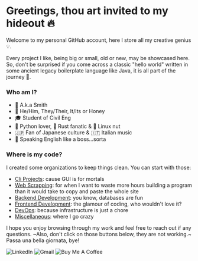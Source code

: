 # Greetings, thou art invited to my hideout 🔥

Welcome to my personal GitHub account, here I store all my creative genius 💡.   

Every project I like, being big or small, old or new, may be showcased here. So, don't be surprised if you come across a classic "hello world" written in some ancient legacy boilerplate language like Java, it is all part of the journey 🚀.   

### Who am I?
- 👋 A.k.a Smith
- 💬 He/Him, They/Their, It/Its or Honey
- 🎓 Student of Civil Eng
- 🐍 Python lover, 🦀 Rust fanatic & 🐧 Linux nut
- 🇯🇵 Fan of Japanese culture & 🇮🇹 Italian music
- 🤪 Speaking English like a boss...sorta

### Where is my code?
I created some organizations to keep things clean. You can start with those:
- [Cli Projects][0]: cause GUI is for mortals
- [Web Scrapping][1]: for when I want to waste more hours building a program than it would take to copy and paste the whole site 
- [Backend Development][2]: you know, databases are fun
- [Frontend Development][3]: the glamour of coding, who wouldn't love it?
- [DevOps][4]: because infrastructure is just a chore
- [Miscellaneous][5]: where I go crazy

I hope you enjoy browsing through my work and feel free to reach out if any questions. ~Also, don't click on those buttons below, they are not working.~  
Passa una bella giornata, bye! 

![LinkedIn](https://img.shields.io/badge/linkedin-%230077B5.svg?&style=for-the-badge&logo=linkedin&logoColor=white)
![Gmail](https://img.shields.io/badge/gmail-%23ea4335.svg?&style=for-the-badge&logo=gmail&logoColor=white)
![Buy Me A Coffee](https://img.shields.io/badge/buy%20me%20a%20coffee-%23ff813f.svg?&style=for-the-badge&logo=buy-me-a-coffee&logoColor=white) 

[0]: https://github.com/AstronomicalEntities
[1]: https://github.com/ClassicLiterature
[2]: https://github.com/MythicalGods
[3]: https://github.com/ChemicalElements
[4]: https://github.com/MusicLegends
[5]: https://github.com/bearingme-misc
